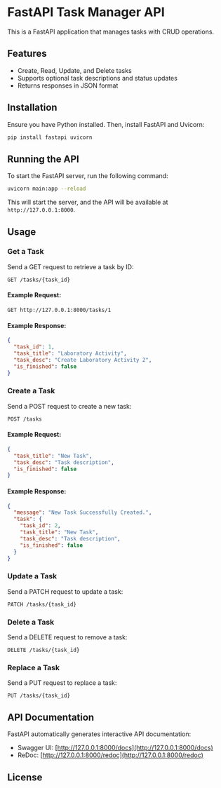 # FastAPI Task Manager API

This is a FastAPI application that manages tasks with CRUD operations.

## Features

- Create, Read, Update, and Delete tasks
- Supports optional task descriptions and status updates
- Returns responses in JSON format

## Installation

Ensure you have Python installed. Then, install FastAPI and Uvicorn:

```bash
pip install fastapi uvicorn
```

## Running the API

To start the FastAPI server, run the following command:

```bash
uvicorn main:app --reload
```

This will start the server, and the API will be available at `http://127.0.0.1:8000`.

## Usage

### Get a Task

Send a GET request to retrieve a task by ID:

```
GET /tasks/{task_id}
```

#### Example Request:
```
GET http://127.0.0.1:8000/tasks/1
```

#### Example Response:
```json
{
  "task_id": 1,
  "task_title": "Laboratory Activity",
  "task_desc": "Create Laboratory Activity 2",
  "is_finished": false
}
```

### Create a Task

Send a POST request to create a new task:

```
POST /tasks
```

#### Example Request:
```json
{
  "task_title": "New Task",
  "task_desc": "Task description",
  "is_finished": false
}
```

#### Example Response:
```json
{
  "message": "New Task Successfully Created.",
  "task": {
    "task_id": 2,
    "task_title": "New Task",
    "task_desc": "Task description",
    "is_finished": false
  }
}
```

### Update a Task

Send a PATCH request to update a task:

```
PATCH /tasks/{task_id}
```

### Delete a Task

Send a DELETE request to remove a task:

```
DELETE /tasks/{task_id}
```

### Replace a Task

Send a PUT request to replace a task:

```
PUT /tasks/{task_id}
```

## API Documentation

FastAPI automatically generates interactive API documentation:
- Swagger UI: [http://127.0.0.1:8000/docs](http://127.0.0.1:8000/docs)
- ReDoc: [http://127.0.0.1:8000/redoc](http://127.0.0.1:8000/redoc)

## License

